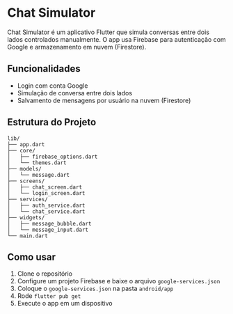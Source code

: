 # Chat Simulator

Chat Simulator é um aplicativo Flutter que simula conversas entre dois lados controlados manualmente. O app usa Firebase para autenticação com Google e armazenamento em nuvem (Firestore).

## Funcionalidades
- Login com conta Google
- Simulação de conversa entre dois lados
- Salvamento de mensagens por usuário na nuvem (Firestore)

## Estrutura do Projeto
```
lib/
├── app.dart
├── core/
│   ├── firebase_options.dart
│   └── themes.dart
├── models/
│   └── message.dart
├── screens/
│   ├── chat_screen.dart
│   └── login_screen.dart
├── services/
│   ├── auth_service.dart
│   └── chat_service.dart
├── widgets/
│   ├── message_bubble.dart
│   └── message_input.dart
└── main.dart
```

## Como usar
1. Clone o repositório
2. Configure um projeto Firebase e baixe o arquivo `google-services.json`
3. Coloque o `google-services.json` na pasta `android/app`
4. Rode `flutter pub get`
5. Execute o app em um dispositivo
